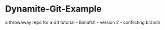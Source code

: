 # Dynamite-Git-Example
a throwaway repo for a Git tutorial - Banafsh - version 2 - conflicting branch
